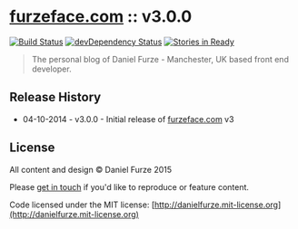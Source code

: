 # [furzeface.com](http://furzeface.com) :: v3.0.0 
[![Build Status][travis-image]][travis-url]
[![devDependency Status][dev-dependency-image]][dev-dependency-url]
[![Stories in Ready][waffle-image]][waffle-url]

> The personal blog of Daniel Furze - Manchester, UK based front end developer.

## Release History
- 04-10-2014 - v3.0.0 - Initial release of [furzeface.com](furzeface.com) v3

## License
All content and design © Daniel Furze 2015

Please [get in touch](mailto:daniel@furzeface.com) if you'd like to reproduce or feature content.

Code licensed under the MIT license: [http://danielfurze.mit-license.org](http://danielfurze.mit-license.org)


[travis-url]: http://travis-ci.org/furzeface/furzeface.com
[travis-image]: https://secure.travis-ci.org/furzeface/furzeface.com.svg?branch=master
[waffle-url]: https://waffle.io/furzeface/furzeface.com
[waffle-image]: https://badge.waffle.io/furzeface/furzeface.com.svg?label=ready&title=Ready
[dev-dependency-url]: https://david-dm.org/furzeface/furzeface.com#info=devDependencies
[dev-dependency-image]: https://david-dm.org/furzeface/furzeface.com/dev-status.svg
